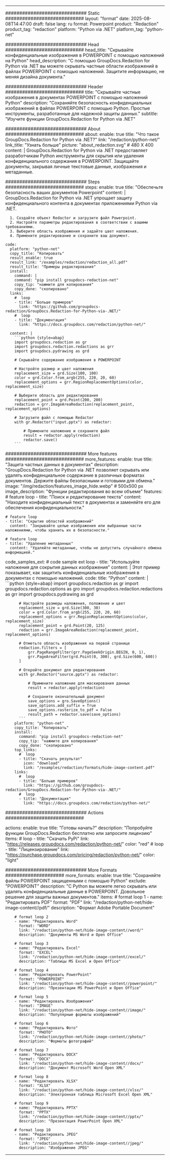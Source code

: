 
---
############################# Static ############################
layout: "format"
date:  2025-08-08T14:47:00
draft: false
lang: ru
format: Powerpoint
product: "Redaction"
product_tag: "redaction"
platform: "Python via .NET"
platform_tag: "python-net"

############################# Head ############################
head_title: "Скрывайте конфиденциальные изображения в POWERPOINT с помощью наложений на Python"
head_description: "С помощью GroupDocs.Redaction for Python via .NET вы можете скрывать частные области изображений в файлах POWERPOINT с помощью наложений. Защитите информацию, не меняя дизайна документа."

############################# Header ############################
title: "Скрывайте частные изображения в документах POWERPOINT с помощью наложений Python" 
description: "Сохраняйте безопасность конфиденциальных изображений в файлах POWERPOINT с помощью Python. Простые инструменты, разработанные для надежной защиты данных."
subtitle: "Изучите функции GroupDocs.Redaction for Python via .NET" 

############################# About ############################
about:
    enable: true
    title: "Что такое GroupDocs.Redaction for Python via .NET?"
    link: "/redaction/python-net/"
    link_title: "Узнать больше"
    picture: "about_redaction.svg" # 480 X 400
    content: |
       GroupDocs.Redaction for Python via .NET предоставляет разработчикам Python инструменты для скрытия или удаления конфиденциального содержания в POWERPOINT. Защищайте документы, закрывая личные текстовые данные, изображения и метаданные.

############################# Steps ############################
steps:
    enable: true
    title: "Обеспечьте безопасность ваших документов Powerpoint"
    content: |
      GroupDocs.Redaction for Python via .NET упрощает защиту конфиденциального контента в документах приложениями Python via .NET.
      
      1. Создайте объект Redactor и загрузите файл Powerpoint.
      2. Настройте параметры редактирования в соответствии с вашими требованиями.
      3. Выберите область изображения и задайте цвет наложения.
      4. Примените редактирование и сохраните ваш документ.
   
    code:
      platform: "python-net"
      copy_title: "Копировать"
      result_enable: true
      result_link: "/examples/redaction/redaction_all.pdf"
      result_title: "Примеры редактирования"
      install:
        command: |
        command: "pip install groupdocs-redaction-net"
        copy_tip: "нажмите для копирования"
        copy_done: "скопировано"
      links:
        #  loop
        - title: "Больше примеров"
          link: "https://github.com/groupdocs-redaction/GroupDocs.Redaction-for-Python-via-.NET/"
        #  loop
        - title: "Документация"
          link: "https://docs.groupdocs.com/redaction/python-net/"
          
      content: |
        ```python {style=abap}
        import groupdocs.redaction as gr
        import groupdocs.redaction.redactions as grr
        import groupdocs.pydrawing as grd

        # Скрывайте содержание изображения в POWERPOINT

        # Настройте размер и цвет наложения
        replacement_size = grd.Size(100, 100)
        color = grd.Color.from_argb(255, 220, 20, 60)
        replacement_options = grr.RegionReplacementOptions(color, replacement_size)

        # Выберите область для редактирования
        replacement_point = grd.Point(200, 200)
        redaction = grr.ImageAreaRedaction(replacement_point, replacement_options)
                
        # Загрузите файл с помощью Redactor
        with gr.Redactor("input.pptx") as redactor:

            # Примените наложение и сохраните файл
            result = redactor.apply(redaction)
            redactor.save()
        ```            


############################# More features ############################
more_features:
  enable: true
  title: "Защита частных данных в документах"
  description: "GroupDocs.Redaction for Python via .NET позволяет скрывать или удалять конфиденциальное содержание в различных форматах документов. Держите файлы безопасными и готовыми для обмена."
  image: "/img/redaction/features_image_hide.webp" # 500x500 px
  image_description: "Функции редактирования во всем объеме"
  features:
    # feature loop
    - title: "Поиск и редактирование текста"
      content: "Находите конфиденциальный текст в документах и заменяйте его для обеспечения конфиденциальности."

    # feature loop
    - title: "Скрытие областей изображений"
      content: "Закрывайте целые изображения или выбранные части наложениями, чтобы хранить их в безопасности."

    # feature loop
    - title: "Удаление метаданных"
      content: "Удаляйте метаданные, чтобы не допустить случайного обмена информацией."
      
  code_samples_ext:
    # code sample ext loop
    - title: "Используйте наложения для сокрытия данных изображения"
      content: |
        Этот пример показывает, как защитить конфиденциальные изображения в документах с помощью наложений.
      code:
        title: "Python"
        content: |
          ```python {style=abap}
          import groupdocs.redaction as gr
          import groupdocs.redaction.options as gro
          import groupdocs.redaction.redactions as grr
          import groupdocs.pydrawing as grd

          # Настройте размеры наложения, положение и цвет
          replacement_size = grd.Size(300, 30)
          color = grd.Color.from_argb(255, 220, 20, 60)
          replacement_options = grr.RegionReplacementOptions(color, replacement_size)
          replacement_point = grd.Point(20, 125)
          redaction = grr.ImageAreaRedaction(replacement_point, replacement_options)

          # Отметьте область изображения на первой странице
          redaction.filters = [
              grr.PageRangeFilter(grr.PageSeekOrigin.BEGIN, 0, 1),
              grr.PageAreaFilter(grd.Point(0, 300), grd.Size(600, 600))
          ]

          # Откройте документ для редактирования
          with gr.Redactor("source.pptx") as redactor:

              # Примените наложение для маскирования данных
              result = redactor.apply(redaction)

              # Сохраните окончательный документ
              save_options = gro.SaveOptions()
              save_options.add_suffix = True
              save_options.rasterize_to_pdf = False
              result_path = redactor.save(save_options)
          ```
        platform: "python-net"
        copy_title: "Копировать"
        install:
          command: "pip install groupdocs-redaction-net"
          copy_tip: "нажмите для копирования"
          copy_done: "скопировано"
        top_links:
          #  loop
          - title: "Скачать результат"
            icon: "download"
            link: "/examples/redaction/formats/hide-image-content.pdf"
        links:
          #  loop
          - title: "Больше примеров"
            link: "https://github.com/groupdocs-redaction/GroupDocs.Redaction-for-Python-via-.NET/"
          #  loop
          - title: "Документация"
            link: "https://docs.groupdocs.com/redaction/python-net/"


############################# Actions ############################

actions:
  enable: true
  title: "Готовы начать?"
  description: "Попробуйте функции GroupDocs.Redaction бесплатно или запросите лицензию"
  items:
    #  loop
    - title: "Скачать PyPi"
      link: "https://releases.groupdocs.com/redaction/python-net/"
      color: "red"
        #  loop
    - title: "Лицензирование"
      link: "https://purchase.groupdocs.com/pricing/redaction/python-net/"
      color: "light"


############################# More Formats #####################
more_formats:
    enable: true
    title: "Сохраняйте файлы POWERPOINT защищенными с помощью Python"
    exclude: "POWERPOINT"
    description: "С Python вы можете легко скрывать или удалять конфиденциальные данные в POWERPOINT. Довольное решение для защиты важных документов."
    items: 
        # format loop 1
        - name: "Редактировать PDF"
          format: "PDF"
          link: "/redaction/python-net/hide-image-content//pdf/"
          description: "Формат Adobe Portable Document"

        # format loop 2
        - name: "Редактировать Word"
          format: "WORD"
          link: "/redaction/python-net/hide-image-content//word/"
          description: "Документы MS Word и Open Office"
          
        # format loop 3
        - name: "Редактировать Excel"
          format: "EXCEL"
          link: "/redaction/python-net/hide-image-content//excel/"
          description: "Таблицы MS Excel и Open Office"

        # format loop 4
        - name: "Редактировать PowerPoint"
          format: "POWERPOINT"
          link: "/redaction/python-net/hide-image-content//powerpoint/"
          description: "Презентации MS PowerPoint и Open Office"

        # format loop 5
        - name: "Редактировать Изображения"
          format: "IMAGE"
          link: "/redaction/python-net/hide-image-content//image/"
          description: "Популярные форматы изображений"

        # format loop 6
        - name: "Редактировать Фото"
          format: "PHOTO"
          link: "/redaction/python-net/hide-image-content//photo/"
          description: "Форматы фотографий"

        # format loop 7
        - name: "Редактировать DOCX"
          format: "DOCX"
          link: "/redaction/python-net/hide-image-content//docx/"
          description: "Документ Microsoft Word Open XML"
          
        # format loop 8
        - name: "Редактировать XLSX"
          format: "XLSX"
          link: "/redaction/python-net/hide-image-content//xlsx/"
          description: "Электронная таблица Microsoft Excel Open XML"
          
        # format loop 9
        - name: "Редактировать PPTX"
          format: "PPTX"
          link: "/redaction/python-net/hide-image-content//pptx/"
          description: "Презентация PowerPoint Open XML"

        # format loop 10
        - name: "Редактировать JPEG"
          format: "JPEG"
          link: "/redaction/python-net/hide-image-content//jpeg/"
          description: "Изображение JPEG"


---